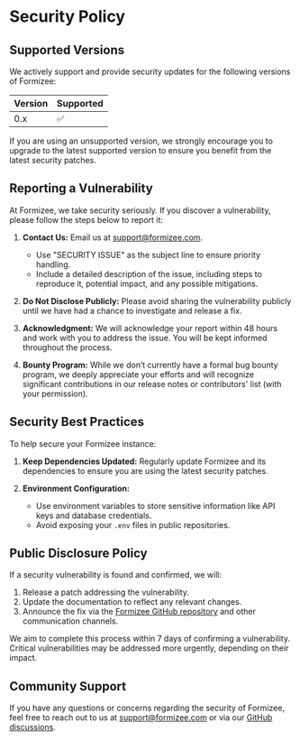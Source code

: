 # Security Policy

## Supported Versions

We actively support and provide security updates for the following versions of Formizee:

| Version      | Supported          |
|--------------|--------------------|
| 0.x          | :white_check_mark: |

If you are using an unsupported version, we strongly encourage you to upgrade to the latest supported version to ensure you benefit from the latest security patches.

## Reporting a Vulnerability

At Formizee, we take security seriously. If you discover a vulnerability, please follow the steps below to report it:

1. **Contact Us:** Email us at [support@formizee.com](mailto:support@formizee.com).
   - Use "SECURITY ISSUE" as the subject line to ensure priority handling.
   - Include a detailed description of the issue, including steps to reproduce it, potential impact, and any possible mitigations.

2. **Do Not Disclose Publicly:** Please avoid sharing the vulnerability publicly until we have had a chance to investigate and release a fix.

3. **Acknowledgment:** We will acknowledge your report within 48 hours and work with you to address the issue. You will be kept informed throughout the process.

4. **Bounty Program:** While we don’t currently have a formal bug bounty program, we deeply appreciate your efforts and will recognize significant contributions in our release notes or contributors' list (with your permission).

## Security Best Practices

To help secure your Formizee instance:

1. **Keep Dependencies Updated:** Regularly update Formizee and its dependencies to ensure you are using the latest security patches.

2. **Environment Configuration:**
   - Use environment variables to store sensitive information like API keys and database credentials.
   - Avoid exposing your `.env` files in public repositories.

## Public Disclosure Policy

If a security vulnerability is found and confirmed, we will:

1. Release a patch addressing the vulnerability.
2. Update the documentation to reflect any relevant changes.
3. Announce the fix via the [Formizee GitHub repository](https://github.com/Formizee/Formizee) and other communication channels.

We aim to complete this process within 7 days of confirming a vulnerability. Critical vulnerabilities may be addressed more urgently, depending on their impact.

## Community Support

If you have any questions or concerns regarding the security of Formizee, feel free to reach out to us at [support@formizee.com](mailto:support@formizee.com) or via our [GitHub discussions](https://github.com/Formizee/Formizee/discussions).

